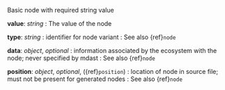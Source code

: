 Basic node with required string value

__value__: _string_
: The value of the node

__type__: _string_
: identifier for node variant
: See also {ref}`node`

__data__: _object_, _optional_
: information associated by the ecosystem with the node; never specified by mdast
: See also {ref}`node`

__position__: _object_, _optional_, ({ref}`position`)
: location of node in source file; must not be present for generated nodes
: See also {ref}`node`

